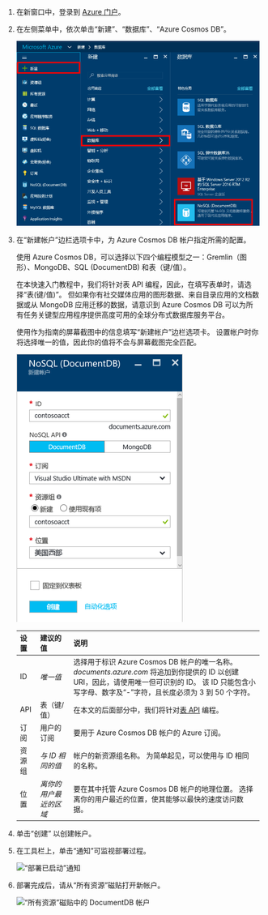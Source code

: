 1. 在新窗口中，登录到 [Azure 门户](https://portal.azure.com/)。
2. 在左侧菜单中，依次单击“新建”、“数据库”、“Azure Cosmos DB”。
   
   ![Azure 门户的屏幕截图，突出显示“更多服务”和“Azure Cosmos DB”](./media/documentdb-create-dbaccount/create-nosql-db-databases-json-tutorial-1.png)

3. 在“新建帐户”边栏选项卡中，为 Azure Cosmos DB 帐户指定所需的配置。 

    使用 Azure Cosmos DB，可以选择以下四个编程模型之一：Gremlin（图形）、MongoDB、SQL (DocumentDB) 和表（键/值）。 
    
    在本快速入门教程中，我们将针对表 API 编程，因此，在填写表单时，请选择“表(键/值)”。 但如果你有社交媒体应用的图形数据、来自目录应用的文档数据或从 MongoDB 应用迁移的数据，请意识到 Azure Cosmos DB 可以为所有任务关键型应用程序提供高度可用的全球分布式数据库服务平台。

    使用作为指南的屏幕截图中的信息填写“新建帐户”边栏选项卡。 设置帐户时你将选择唯一的值，因此你的值将不会与屏幕截图完全匹配。 
 
    ![“新 Azure Cosmos DB”边栏选项卡的屏幕截图](./media/documentdb-create-dbaccount/create-nosql-db-databases-json-tutorial-2.png)

    设置|建议的值|说明
    ---|---|---
    ID|*唯一值*|选择用于标识 Azure Cosmos DB 帐户的唯一名称。 *documents.azure.com* 将追加到你提供的 ID 以创建 URI，因此，请使用唯一但可识别的 ID。 该 ID 只能包含小写字母、数字及“-”字符，且长度必须为 3 到 50 个字符。
    API|表（键/值）|在本文的后面部分中，我们将针对[表 API](../articles/cosmos-db/table-introduction.md) 编程。|
    订阅|用户的订阅|要用于 Azure Cosmos DB 帐户的 Azure 订阅。 
    资源组|*与 ID 相同的值*|帐户的新资源组名称。 为简单起见，可以使用与 ID 相同的名称。 
    位置|*离你的用户最近的区域*|要在其中托管 Azure Cosmos DB 帐户的地理位置。 选择离你的用户最近的位置，使其能够以最快的速度访问数据。   

4. 单击“创建”  以创建帐户。
5. 在工具栏上，单击“通知”可监视部署过程。

    ![“部署已启动”通知](./media/documentdb-create-dbaccount/azure-documentdb-nosql-notification.png)

6.  部署完成后，请从“所有资源”磁贴打开新帐户。 

    ![“所有资源”磁贴中的 DocumentDB 帐户](./media/documentdb-create-dbaccount/azure-documentdb-all-resources.png)
